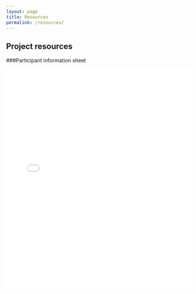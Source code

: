 ```yaml
---
layout: page
title: Resources
permalink: /resources/
---
```

## Project resources
###Participant information sheet
<iframe src="/files/2.2-ECLIPS_PIS_v1.0.pdf" width="100%" height="600px" style="border: none;">
  <p>If your browser does not support iframes. You can <a href="/files/2.2-ECLIPS_PIS_v1.0.pdf">download the PDF</a> instead.</p>
</iframe>

